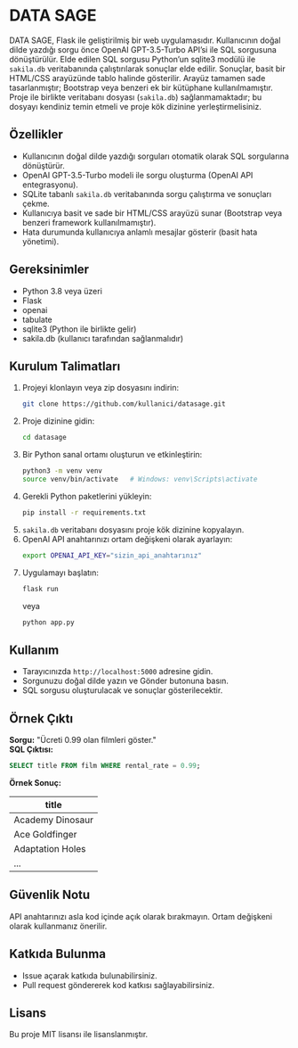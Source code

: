 # DATA SAGE

DATA SAGE, Flask ile geliştirilmiş bir web uygulamasıdır. Kullanıcının doğal dilde yazdığı sorgu önce OpenAI GPT-3.5-Turbo API’si ile SQL sorgusuna dönüştürülür. Elde edilen SQL sorgusu Python’un sqlite3 modülü ile `sakila.db` veritabanında çalıştırılarak sonuçlar elde edilir. Sonuçlar, basit bir HTML/CSS arayüzünde tablo halinde gösterilir. Arayüz tamamen sade tasarlanmıştır; Bootstrap veya benzeri ek bir kütüphane kullanılmamıştır. Proje ile birlikte veritabanı dosyası (`sakila.db`) sağlanmamaktadır; bu dosyayı kendiniz temin etmeli ve proje kök dizinine yerleştirmelisiniz.

## Özellikler

- Kullanıcının doğal dilde yazdığı sorguları otomatik olarak SQL sorgularına dönüştürür.  
- OpenAI GPT-3.5-Turbo modeli ile sorgu oluşturma (OpenAI API entegrasyonu).  
- SQLite tabanlı `sakila.db` veritabanında sorgu çalıştırma ve sonuçları çekme.  
- Kullanıcıya basit ve sade bir HTML/CSS arayüzü sunar (Bootstrap veya benzeri framework kullanılmamıştır).  
- Hata durumunda kullanıcıya anlamlı mesajlar gösterir (basit hata yönetimi).

## Gereksinimler

- Python 3.8 veya üzeri  
- Flask  
- openai  
- tabulate  
- sqlite3 (Python ile birlikte gelir)  
- sakila.db (kullanıcı tarafından sağlanmalıdır)

## Kurulum Talimatları

1. Projeyi klonlayın veya zip dosyasını indirin:  
   ```bash
   git clone https://github.com/kullanici/datasage.git
   ```  
2. Proje dizinine gidin:  
   ```bash
   cd datasage
   ```  
3. Bir Python sanal ortamı oluşturun ve etkinleştirin:  
   ```bash
   python3 -m venv venv
   source venv/bin/activate   # Windows: venv\Scripts\activate
   ```  
4. Gerekli Python paketlerini yükleyin:  
   ```bash
   pip install -r requirements.txt
   ```  
5. `sakila.db` veritabanı dosyasını proje kök dizinine kopyalayın.  
6. OpenAI API anahtarınızı ortam değişkeni olarak ayarlayın:  
   ```bash
   export OPENAI_API_KEY="sizin_api_anahtarınız"
   ```  
7. Uygulamayı başlatın:  
   ```bash
   flask run
   ```  
   veya  
   ```bash
   python app.py
   ```  

## Kullanım

- Tarayıcınızda `http://localhost:5000` adresine gidin.  
- Sorgunuzu doğal dilde yazın ve Gönder butonuna basın.  
- SQL sorgusu oluşturulacak ve sonuçlar gösterilecektir.

## Örnek Çıktı

**Sorgu:** "Ücreti 0.99 olan filmleri göster."  
**SQL Çıktısı:**
```sql
SELECT title FROM film WHERE rental_rate = 0.99;
```

**Örnek Sonuç:**

| title             |
|-------------------|
| Academy Dinosaur  |
| Ace Goldfinger    |
| Adaptation Holes  |
| ...               |

## Güvenlik Notu

API anahtarınızı asla kod içinde açık olarak bırakmayın. Ortam değişkeni olarak kullanmanız önerilir.

## Katkıda Bulunma

- Issue açarak katkıda bulunabilirsiniz.  
- Pull request göndererek kod katkısı sağlayabilirsiniz.

## Lisans

Bu proje MIT lisansı ile lisanslanmıştır.
